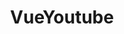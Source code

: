 ---
layout: home

title: VueYoutube
titleTemplate: Integrate YouTube into your Vue 2/3 app

hero:
  name: VueYoutube
  text: Vue Plugin powered by Vite and TS
  tagline: This plugin makes it easy to integrate the YouTube Iframe Player into your Vue 2/3 app.
  actions:
    - theme: brand
      text: Get Started
      link: /introduction/getting-started
    - theme: alt
      text: View on GitHub
      link: https://github.com/vue-youtube/vue-youtube

features:
  - title: "Vue 2/3 support"
    details: Both major versions of Vue are supported with the magic of VueDemi.
  - title: Flexible usage
    details: "Do it the way you like to do it: Use the plugin as a Composable or Component."
  - title: Reactive all the way
    details: Everything is reactive. Even the video ID - you are now able to switch the video by just updating the ref.
  - title: Full typing support
    details: The plugin is written in 100% TypeScript and every API is fully typed.
---